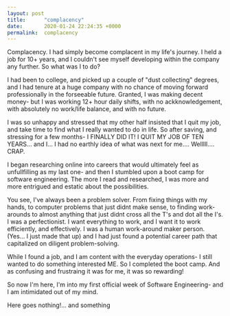 ```yaml
---
layout: post
title:      "complacency"
date:       2020-01-24 22:24:35 +0000
permalink:  complacency
---
```


Complacency. I had simply become complacent in my life's journey. I held a job for 10+ years, and I couldn't see myself developing within the company any further. So what was I to do?

I had been to college, and picked up a couple of "dust collecting" degrees, and I had tenure at a huge company with no chance of moving forward professionally in the forseeable future. Granted, I was making decent money- but I was working 12+ hour daily shifts, with no ackknowledgement, with absolutely no work/life balance, and with no future.

I was so unhappy and stressed that my other half insisted that I quit my job, and take time to find what I really wanted to do in life. So after saving, and stressing for a few months- I FINALLY DID IT! I QUIT MY JOB OF TEN YEARS... and I... I had no earthly idea of what was next for me.... Welllll.... CRAP.

I began researching online into careers that would ultimately feel as unfullfilling as my last one- and then I stumbled upon a boot camp for software engineering. The more I read and researched, I was more and more entrigued and estatic about the possibilities. 

You see, I've always been a problem solver. From fixing things with my hands, to computer problems that just didnt make sense, to finding work-arounds to almost anything that just didnt cross all the T's and dot all the I's. I was a perfectionist. I want everything to work, and I want it to work efficiently, and effectively. I was a human work-around maker person. (Yes... I just made that up) and I had just found a potential career path that capitalized on diligent problem-solving.

While I found a job, and I am content with the everyday operations- I still wanted to do something interested ME. So I completed the boot camp. And as confusing and frustraing it was for me, it was so rewarding! 

So now I'm here, I'm into my first official week of Software Engineering- and I am intimidated out of my mind.

Here goes nothing!... and something
